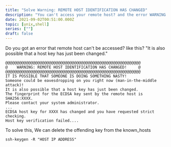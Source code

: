 ```yaml
---
title: "Solve Warning: REMOTE HOST IDENTIFICATION HAS CHANGED"
description: "You can't access your remote host? and the error WARNING: REMOTE HOST IDENTIFICATION HAS CHANGED or IT IS POSSIBLE THAT SOMEONE IS DOING SOMETHING NASTY shows up? this is how to solve it"
date: 2021-09-02T00:51:00.000Z
topic: [unix,shell]
series: [""]
draft: false
---
```

Do you got an error that remote host can't be accessed? like this?
"It is also possible that a host key has just been changed."
```
@@@@@@@@@@@@@@@@@@@@@@@@@@@@@@@@@@@@@@@@@@@@@@@@@@@@@@@@@@@
@    WARNING: REMOTE HOST IDENTIFICATION HAS CHANGED!     @
@@@@@@@@@@@@@@@@@@@@@@@@@@@@@@@@@@@@@@@@@@@@@@@@@@@@@@@@@@@
IT IS POSSIBLE THAT SOMEONE IS DOING SOMETHING NASTY!
Someone could be eavesdropping on you right now (man-in-the-middle attack)!
It is also possible that a host key has just been changed.
The fingerprint for the ECDSA key sent by the remote host is
SHA256:XXXX.
Please contact your system administrator.
...
ECDSA host key for XXXX has changed and you have requested strict checking.
Host key verification failed....
```

To solve this,
We can delete the offending key from the known_hosts
```
ssh-keygen -R "HOST IP ADDRESS"
```



